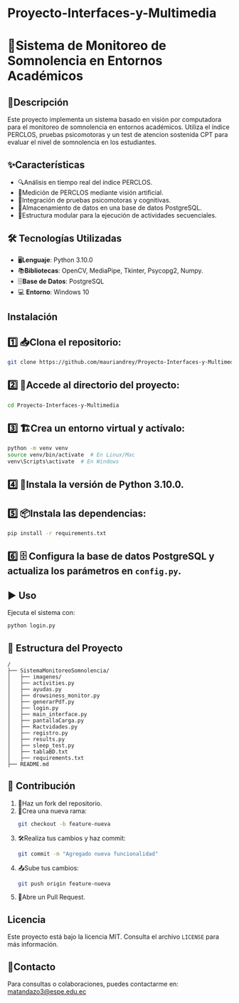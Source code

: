 # Proyecto-Interfaces-y-Multimedia
# 🚀Sistema de Monitoreo de Somnolencia en Entornos Académicos

## 📌Descripción
Este proyecto implementa un sistema basado en visión por computadora para el monitoreo de somnolencia en entornos académicos. Utiliza el índice PERCLOS, pruebas psicomotoras y un test de atencion sostenida CPT para evaluar el nivel de somnolencia en los estudiantes.

## ✨Características
- 🔍Análisis en tiempo real del índice PERCLOS.
- 👀Medición de PERCLOS mediante visión artificial.
- 🧠Integración de pruebas psicomotoras y cognitivas.
- 💾Almacenamiento de datos en una base de datos PostgreSQL.
- 📂Estructura modular para la ejecución de actividades secuenciales.

## 🛠️ Tecnologías Utilizadas
- 🖥️**Lenguaje**: Python 3.10.0
- 📚**Bibliotecas**: OpenCV, MediaPipe, Tkinter, Psycopg2, Numpy.
- 🗄️**Base de Datos**: PostgreSQL
- 💻 **Entorno**: Windows 10

## Instalación
## 1️⃣ 📥Clona el repositorio:
   ```bash
   git clone https://github.com/mauriandrey/Proyecto-Interfaces-y-Multimedia.git
   ```
## 2️⃣ 📂Accede al directorio del proyecto:
   ```bash
   cd Proyecto-Interfaces-y-Multimedia
   ```
## 3️⃣ 🏗️Crea un entorno virtual y actívalo:
   ```bash
   python -m venv venv
   source venv/bin/activate  # En Linux/Mac
   venv\Scripts\activate  # En Windows
   ```
## 4️⃣ 🐍Instala la versión de Python 3.10.0.
   
## 5️⃣ 📦Instala las dependencias:
   ```bash
   pip install -r requirements.txt
   ```
## 6️⃣ 🗄️ Configura la base de datos PostgreSQL y actualiza los parámetros en `config.py`.

## ▶️ Uso
Ejecuta el sistema con:
```bash
python login.py
```

## 📂 Estructura del Proyecto
```
/
├── SistemaMonitoreoSomnolencia/
│   ├── imagenes/
│   ├── activities.py
│   ├── ayudas.py
│   ├── drowsiness_monitor.py
│   ├── generarPdf.py
│   ├── login.py
│   ├── main_interface.py
│   ├── pantallaCarga.py
│   ├── Ractvidades.py
│   ├── registro.py
│   ├── results.py
│   ├── sleep_test.py
│   ├── tablaBD.txt
│   ├── requirements.txt
├── README.md
```

## 🤝 Contribución
1. 🍴Haz un fork del repositorio.
2. 🌱Crea una nueva rama:
   ```bash
   git checkout -b feature-nueva
   ```
3. 🛠️Realiza tus cambios y haz commit:
   ```bash
   git commit -m "Agregado nueva funcionalidad"
   ```
4. 📤Sube tus cambios:
   ```bash
   git push origin feature-nueva
   ```
5. 🔄Abre un Pull Request.

## Licencia
Este proyecto está bajo la licencia MIT. Consulta el archivo `LICENSE` para más información.

## 📩Contacto
Para consultas o colaboraciones, puedes contactarme en: matandazo3@espe.edu.ec

